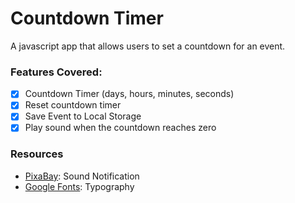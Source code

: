 # Countdown Timer

A javascript app that allows users to set a countdown for an event.

### Features Covered:

- [x] Countdown Timer (days, hours, minutes, seconds)
- [x] Reset countdown timer
- [x] Save Event to Local Storage
- [x] Play sound when the countdown reaches zero

### Resources

- [PixaBay](https://pixabay.com): Sound Notification
- [Google Fonts](https://fonts.google.com): Typography
